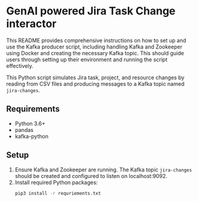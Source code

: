 # GenAI powered Jira Task Change interactor

This README provides comprehensive instructions on how to set up and use the Kafka producer script, including handling Kafka and Zookeeper using Docker and creating the necessary Kafka topic. This should guide users through setting up their environment and running the script effectively.


This Python script simulates Jira task, project, and resource changes by reading from CSV files and producing messages to a Kafka topic named `jira-changes`.

## Requirements

- Python 3.6+
- pandas
- kafka-python

## Setup

1. Ensure Kafka and Zookeeper are running. The Kafka topic `jira-changes` should be created and configured to listen on localhost:9092.
2. Install required Python packages:
   ```bash
   pip3 install -r requriements.txt
